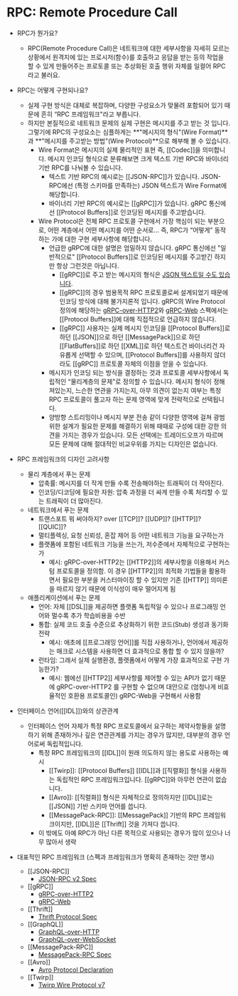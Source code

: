 # RPC: Remote Procedure Call

- RPC가 뭔가요?
  - RPC(Remote Procedure Call)은 네트워크에 대한 세부사항을 자세히 모르는 상황에서 원격지에 있는 프로시저(함수)를 호출하고 응답을 받는 등의 작업을 할 수 있게 만들어주는 프로토콜 또는 추상화된 호출 행위 자체를 일컬어 RPC라고 불러요.

- RPC는 어떻게 구현되나요?
  - 실제 구현 방식은 대체로 복잡하며, 다양한 구성요소가 맞물려 포함되어 있기 때문에 흔히 “RPC 프레임워크"라고 부릅니다.
  - 하지만 본질적으로 네트워크 문제의 실제 구현은 메시지를 주고 받는 것 입니다. 그렇기에 RPC의 구성요소는 심플하게는 **"메시지의 형식"(Wire Format)**과 **"메시지를 주고받는 방법"(Wire Protocol)**으로 해부해 볼 수 있습니다.
    - Wire Format은 메시지의 실제 물리적인 표현 즉, [[Codec]]을 의미합니다. 메시지 인코딩 형식으로 분류해보면 크게 텍스트 기반 RPC와 바이너리 기반 RPC를 나눠볼 수 있습니다.
      - 텍스트 기반 RPC의 예시로는 [[JSON-RPC]]가 있습니다. JSON-RPC에선 (특정 스키마를 만족하는) JSON 텍스트가 Wire Format에 해당합니다.
      - 바이너리 기반 RPC의 예시로는 [[gRPC]]가 있습니다. gRPC 통신에선 [[Protocol Buffers]]로 인코딩된 메시지를 주고받습니다.
    - Wire Protocol은 전체 RPC 프로토콜 구현에서 가장 핵심이 되는 부분으로, 어떤 계층에서 어떤 메시지를 어떤 순서로... 즉, RPC가 “어떻게” 동작하는 가에 대한 구현 세부사항에 해당합니다.
      - 언급한 gRPC에 대한 설명은 엄밀하지 않습니다. gRPC 통신에선 "일반적으로" [[Protocol Buffers]]로 인코딩된 메시지를 주고받긴 하지만 항상 그런것은 아닙니다.
        - [[gRPC]]로 주고 받는 메시지의 형식은 [JSON 텍스트일 수도 있습니다](https://grpc.io/blog/grpc-with-json/).
        - [[gRPC]]의 경우 범용목적 RPC 프로토콜로써 설계되었기 때문에 인코딩 방식에 대해 불가지론적 입니다. gRPC의 Wire Protocol 정의에 해당하는 [gRPC-over-HTTP2](https://github.com/grpc/grpc/blob/master/doc/PROTOCOL-HTTP2.md)와 [gRPC-Web](https://github.com/grpc/grpc/blob/master/doc/PROTOCOL-WEB.md) 스펙에서는 [[Protocol Buffers]]에 대해 직접적으로 언급하지 않습니다.
        - [[gRPC]] 사용자는 실제 메시지 인코딩을 [[Protocol Buffers]]로 하던 [[JSON]]으로 하던 [[MessagePack]]으로 하던 [[FlatBuffers]]로 하던 [[XML]]로 하던 텍스트건 바이너리건 자유롭게 선택할 수 있으며, [[Protocol Buffers]]를 사용하지 않더라도 [[gRPC]] 프로토콜 자체의 이점을 얻을 수 있습니다.
      - 메시지가 인코딩 되는 방식을 결정하는 것과 프로토콜 세부사항에서 독립적인 “물리계층의 문제"로 정의할 수 있습니다. 메시지 형식이 정해져있는지, 느슨한 연관을 가지는지, 아무 의견이 없는지 여부는 특정 RPC 프로토콜이 풀고자 하는 문제 영역에 맞게 전략적으로 선택됩니다.
      - 양방향 스트리밍이나 메시지 부분 전송 같이 다양한 영역에 걸쳐 광범위한 설계가 필요한 문제를 해결하기 위해 때때로 구성에 대한 강한 의견을 가지는 경우가 있습니다. 모든 선택에는 트레이드오프가 따르며 모든 문제에 대해 절대적인 비교우위를 가지는 디자인은 없습니다.

- RPC 프레임워크의 디자인 고려사항
  - 물리 계층에서 푸는 문제
    - 압축률: 메시지를 더 작게 만들 수록 전송해야하는 트래픽이 더 작아진다.
    - 인코딩/디코딩에 필요한 자원: 압축 과정을 더 싸게 만들 수록 처리할 수 있는 트래픽이 더 많아진다.
  - 네트워크에서 푸는 문제
    - 트랜스포트 뭐 써야하지? over [[TCP]]? [[UDP]]? [[HTTP]]? [[QUIC]]?
    - 멀티플렉싱, 요청 신뢰성, 혼잡 제어 등 어떤 네트워크 기능을 요구하는가
    - 플랫폼에 포함된 네트워크 기능을 쓰는가, 저수준에서 자체적으로 구현하는가
      - 예시: gRPC-over-HTTP2는 [[HTTP2]]의 세부사항을 이용해서 커스텀 프로토콜을 정의함. 이 경우 [[HTTP2]]의 최적화 기법들을 활용하면서 필요한 부분을 커스터마이징 할 수 있지만 기존 [[HTTP]] 의미론을 따르지 않기 때문에 이식성이 매우 떨어지게 됨
  - 애플리케이션에서 푸는 문제
    - 언어: 자체 [[DSL]]을 제공하면 플랫폼 독립적일 수 있으나 프로그래밍 언어와 멀수록 추가 학습비용을 수반
    - 통합: 실제 코드 호출 수준으로 추상화하기 위한 코드(Stub) 생성과 동기화 전략
      - 예시: 애초에 [[프로그래밍 언어]]를 직접 사용하거나, 언어에서 제공하는 매크로 시스템을 사용하면 더 효과적으로 통합 할 수 있지 않을까?
    - 런타임: 그래서 실제 실행환경, 플랫폼에서 어떻게 가장 효과적으로 구현 가능한가?
      - 예시: 웹에선 [[HTTP2]] 세부사항를 제어할 수 있는 API가 없기 때문에 gRPC-over-HTTP2 를 구현할 수 없으며 대안으로 (엄청나게 비효율적인 호환용 프로토콜인) gRPC-Web을 구현해서 사용함

- 인터페이스 언어([[IDL]])와의 상관관계
  - 인터페이스 언어 자체가 특정 RPC 프로토콜에서 요구하는 제약사항들을 설명하기 위해 존재하거나 깊은 연관관계를 가지는 경우가 많지만, 대부분의 경우 언어로써 독립적입니다.
    - 특정 RPC 프레임워크의 [[IDL]]이 원래 의도하지 않는 용도로 사용하는 예시
      - [[Twirp]]: [[Protocol Buffers]] [[IDL]]과 [[직렬화]] 형식을 사용하는 독립적인 RPC 프레임워크입니다. [[gRPC]]와 아무런 연관이 없습니다.
      - [[Avro]]: [[직렬화]] 형식은 자체적으로 정의하지만 [[IDL]]로는 [[JSON]] 기반 스키마 언어를 씁니다.
      - [[MessagePack-RPC]]: [[MessagePack]] 기반의 RPC 프레임워크이지만, [[IDL]]은 [[Thrift]] 것을 가져다 씁니다.
    - 이 밖에도 아예 RPC가 아닌 다른 목적으로 사용되는 경우가 많이 있으나 너무 많아서 생략

- 대표적인 RPC 프레임워크 (스펙과 프레임워크가 명확히 존재하는 것만 명시)
  - [[JSON-RPC]]
    - [JSON-RPC v2 Spec](https://www.jsonrpc.org/specification)
  - [[gRPC]]
    - [gRPC-over-HTTP2](https://github.com/grpc/grpc/blob/master/doc/PROTOCOL-HTTP2.md)
    - [gRPC-Web](https://github.com/grpc/grpc/blob/master/doc/PROTOCOL-WEB.md)
  - [[Thrift]]
    - [Thrift Protocol Spec](https://github.com/apache/thrift/blob/master/doc/specs/thrift-protocol-spec.md)
  - [[GraphQL]]
    - [GraphQL-over-HTTP](https://github.com/graphql/graphql-over-http/blob/main/spec/GraphQLOverHTTP.md)
    - [GraphQL-over-WebSocket](https://github.com/enisdenjo/graphql-ws/blob/master/PROTOCOL.md)
  - [[MessagePack-RPC]]
    - [MessagePack-RPC Spec](https://github.com/msgpack-rpc/msgpack-rpc/blob/master/spec.md)
  - [[Avro]]
    - [Avro Protocol Declaration](https://avro.apache.org/docs/current/spec.html#Protocol+Declaration)
  - [[Twirp]]
    - [Twirp Wire Protocol v7](https://twitchtv.github.io/twirp/docs/spec_v7.html)
